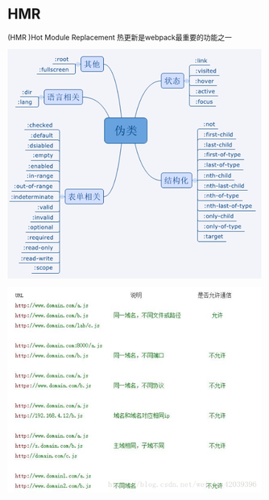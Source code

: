# HMR

\(HMR \)Hot Module Replacement 热更新是webpack最重要的功能之一

![](../.gitbook/assets/image%20%28161%29.png)

![](../.gitbook/assets/image%20%28146%29.png)

